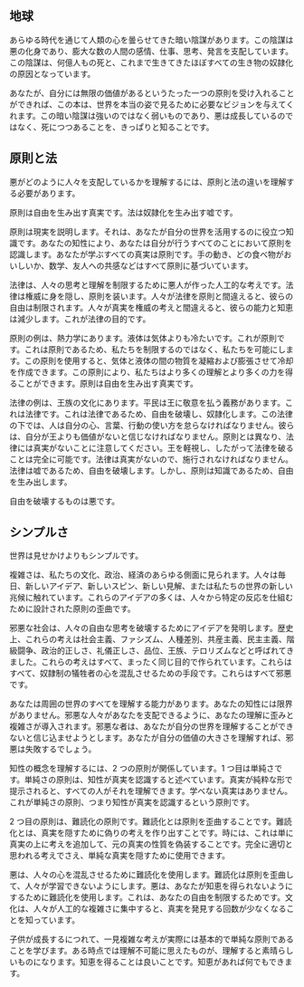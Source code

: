 ## 地球

あらゆる時代を通じて人類の心を曇らせてきた暗い陰謀があります。この陰謀は悪の化身であり、膨大な数の人間の感情、仕事、思考、発言を支配しています。この陰謀は、何億人もの死と、これまで生きてきたほぼすべての生き物の奴隷化の原因となっています。

あなたが、自分には無限の価値があるというたった一つの原則を受け入れることができれば、この本は、世界を本当の姿で見るために必要なビジョンを与えてくれます。この暗い陰謀は強いのではなく弱いものであり、悪は成長しているのではなく、死につつあることを、きっぱりと知ることです。

## 原則と法

悪がどのように人々を支配しているかを理解するには、原則と法の違いを理解する必要があります。

原則は自由を生み出す真実です。法は奴隷化を生み出す嘘です。

原則は現実を説明します。それは、あなたが自分の世界を活用するのに役立つ知識です。あなたの知性により、あなたは自分が行うすべてのことにおいて原則を認識します。あなたが学ぶすべての真実は原則です。手の動き、どの食べ物がおいしいか、数学、友人への共感などはすべて原則に基づいています。

法律は、人々の思考と理解を制限するために悪人が作った人工的な考えです。法律は権威に身を隠し、原則を装います。人々が法律を原則と間違えると、彼らの自由は制限されます。人々が真実を権威の考えと間違えると、彼らの能力と知恵は減少します。これが法律の目的です。

原則の例は、熱力学にあります。液体は気体よりも冷たいです。これが原則です。これは原則であるため、私たちを制限するのではなく、私たちを可能にします。この原則を使用すると、気体と液体の間の物質を凝縮および膨張させて冷却を作成できます。この原則により、私たちはより多くの理解とより多くの力を得ることができます。原則は自由を生み出す真実です。

法律の例は、王族の文化にあります。平民は王に敬意を払う義務があります。これは法律です。これは法律であるため、自由を破壊し、奴隷化します。この法律の下では、人は自分の心、言葉、行動の使い方を怠らなければなりません。彼らは、自分が王よりも価値がないと信じなければなりません。原則とは異なり、法律には真実がないことに注意してください。王を軽視し、したがって法律を破ることは完全に可能です。法律は真実がないので、施行されなければなりません。法律は嘘であるため、自由を破壊します。しかし、原則は知識であるため、自由を生み出します。

自由を破壊するものは悪です。

## シンプルさ

世界は見せかけよりもシンプルです。

複雑さは、私たちの文化、政治、経済のあらゆる側面に見られます。人々は毎日、新しいアイデア、新しいスピン、新しい見解、または私たちの世界の新しい兆候に触れています。これらのアイデアの多くは、人々から特定の反応を仕組むために設計された原則の歪曲です。

邪悪な社会は、人々の自由な思考を破壊するためにアイデアを発明します。歴史上、これらの考えは社会主義、ファシズム、人種差別、共産主義、民主主義、階級闘争、政治的正しさ、礼儀正しさ、品位、王族、テロリズムなどと呼ばれてきました。これらの考えはすべて、まったく同じ目的で作られています。これらはすべて、奴隷制の犠牲者の心を混乱させるための手段です。これらはすべて邪悪です。

あなたは周囲の世界のすべてを理解する能力があります。あなたの知性には限界がありません。邪悪な人々があなたを支配できるように、あなたの理解に歪みと複雑さが導入されます。邪悪な者は、あなたが自分の世界を理解することができないと信じ込ませようとします。あなたが自分の価値の大きさを理解すれば、邪悪は失敗するでしょう。

知性の概念を理解するには、2 つの原則が関係しています。1 つ目は単純さです。単純さの原則は、知性が真実を認識すると述べています。真実が純粋な形で提示されると、すべての人がそれを理解できます。学べない真実はありません。これが単純さの原則、つまり知性が真実を認識するという原則です。

2 つ目の原則は、難読化の原則です。難読化とは原則を歪曲することです。難読化とは、真実を隠すために偽りの考えを作り出すことです。時には、これは単に真実の上に考えを追加して、元の真実の性質を偽装することです。完全に適切と思われる考えでさえ、単純な真実を隠すために使用できます。

悪は、人々の心を混乱させるために難読化を使用します。難読化は原則を歪曲して、人々が学習できないようにします。悪は、あなたが知恵を得られないようにするために難読化を使用します。これは、あなたの自由を制限するためです。文化は、人々が人工的な複雑さに集中すると、真実を発見する回数が少なくなることを知っています。

子供が成長するにつれて、一見複雑な考えが実際には基本的で単純な原則であることを学びます。ある時点では理解不可能に思えたものが、理解すると素晴らしいものになります。知恵を得ることは良いことです。知恵があれば何でもできます。
